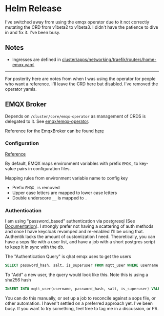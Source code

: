 # Helm Release

I've switched away from using the emqx operator due to it not correctly mutating the CRD from v1beta2 to v1beta3. I didn't have the patience to dive in and fix it. I've been busy.

## Notes

* Ingresses are defined in [cluster/apps/networking/traefik/routers/home-emqx.yaml](https://github.com/h3mmy/bloopysphere/blob/main/cluster/apps/networking/traefik/routers/home-emqx.yaml)

---
For posterity here are notes from when I was using the operator for people who want a reference. I'll leave the CRD here but disabled. I've removed the operator yamls.

## EMQX Broker

Depends on `/cluster/core/emqx-operator` as management of CRDS is delegated to it. See [emqx/emqx-operator](https://github.com/emqx/emqx-operator).

Reference for the EmqxBroker can be found [here](https://github.com/emqx/emqx-operator/tree/main/docs/en_US/reference)

### Configuration

[Reference](https://www.emqx.io/docs/en/v4.4/configuration/configuration.html)

By default, EMQX maps environment variables with prefix `EMQX_` to key-value pairs in configuration files.

Mapping rules from environment variable name to config key

* Prefix `EMQX_` is removed
* Upper case letters are mapped to lower case letters
* Double underscore `__` is mapped to `.`

### Authentication

I am using "password_based" authentication via postgresql (See [Documentation](https://www.emqx.io/docs/en/v5.0/security/authn/postgresql.html)). I strongly prefer not having a scattering of auth methods and once I have keycloak revamped and re-enabled I'll be using that. Authentik lacks the amount of customization I need. Theoretically, you can have a sops file with a user list, and have a job with a short postgres script to keep it in sync with the db.

The "Authentication Query" is qhat emqx uses to get the users

```sql
SELECT password_hash, salt, is_superuser FROM mqtt_user WHERE username = ${username} LIMIT 1
```

To "Add" a new user, the query would look like this. Note this is using a sha256 hash

```sql
INSERT INTO mqtt_user(username, password_hash, salt, is_superuser) VALUES ('user123', 'bede90386d450cea8b77b822f8887065e4e5abf132c2f9dccfcc7fbd4cba5e35', 'salt', true);
```

You can do this manually, or set up a job to reconcile against a sops file, or other automation. I haven't settled on a preferred approach yet. I've been busy. If you want to try something, feel free to tag me in a discussion, or PR.
